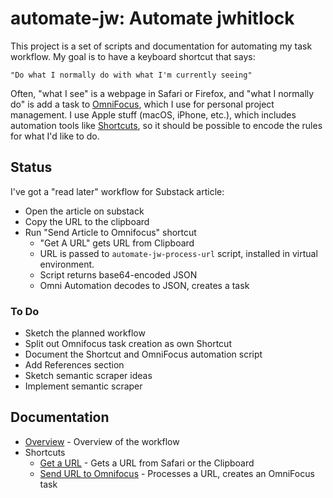 # automate-jw: Automate jwhitlock

This project is a set of scripts and documentation for automating my task
workflow. My goal is to have a keyboard shortcut that says:

    "Do what I normally do with what I'm currently seeing"

Often, "what I see" is a webpage in Safari or Firefox, and "what I normally do"
is add a task to [OmniFocus][], which I use for personal project management. I
use Apple stuff (macOS, iPhone, etc.), which includes automation tools like
[Shortcuts][], so it should be possible to encode the rules for what I'd like
to do.

[OmniFocus]: https://www.omnigroup.com/omnifocus
[Shortcuts]: https://support.apple.com/guide/shortcuts-mac

## Status

I've got a "read later" workflow for Substack article:

* Open the article on substack
* Copy the URL to the clipboard
* Run "Send Article to Omnifocus" shortcut
    - "Get A URL" gets URL from Clipboard
    - URL is passed to `automate-jw-process-url` script, installed in virtual environment.
    - Script returns base64-encoded JSON
    - Omni Automation decodes to JSON, creates a task

### To Do

* Sketch the planned workflow
* Split out Omnifocus task creation as own Shortcut
* Document the Shortcut and OmniFocus automation script
* Add References section
* Sketch semantic scraper ideas
* Implement semantic scraper

## Documentation
* [Overview](docs/overview.md) - Overview of the workflow
* Shortcuts
    - [Get a URL](docs/shortcuts/get-a-url.md) - Gets a URL from Safari or the Clipboard
    - [Send URL to Omnifocus](docs/shortcuts/send-url-to-omnifocus.md) - Processes a URL, creates an OmniFocus task
